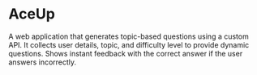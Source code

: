# AceUp
A web application that generates topic-based questions using a custom API. It collects user details, topic, and difficulty level to provide dynamic questions. Shows instant feedback with the correct answer if the user answers incorrectly.
